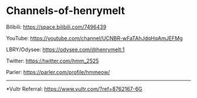 # Channels-of-henrymelt

Bilibili: https://space.bilibili.com/7496439

YouTube: https://youtube.com/channel/UCNBR-wFaTAhJdqHqAmJEFMg

LBRY/Odysee: https://odysee.com/@henrymelt:1

Twitter: https://twitter.com/hmm_2525

Parler: https://parler.com/profile/hmmeow/


-------------------------------------------------------
*Vultr Referral: https://www.vultr.com/?ref=8762167-6G
